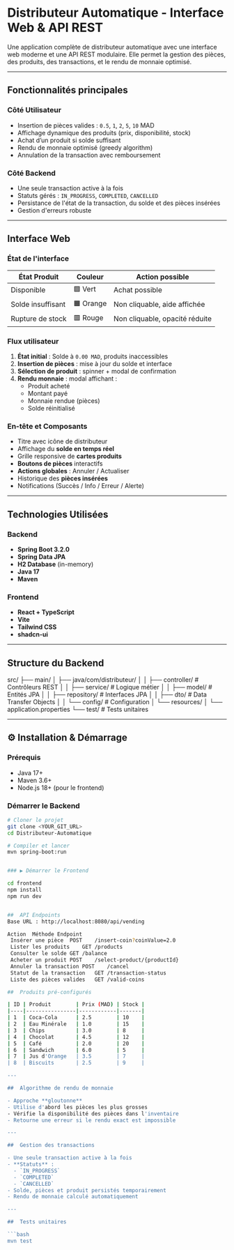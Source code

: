 #  Distributeur Automatique - Interface Web & API REST

Une application complète de distributeur automatique avec une interface web moderne et une API REST modulaire. Elle permet la gestion des pièces, des produits, des transactions, et le rendu de monnaie optimisé.

---

##  Fonctionnalités principales

###  Côté Utilisateur
- Insertion de pièces valides : `0.5`, `1`, `2`, `5`, `10` MAD
- Affichage dynamique des produits (prix, disponibilité, stock)
- Achat d’un produit si solde suffisant
- Rendu de monnaie optimisé (greedy algorithm)
- Annulation de la transaction avec remboursement

### Côté Backend
- Une seule transaction active à la fois
- Statuts gérés : `IN_PROGRESS`, `COMPLETED`, `CANCELLED`
- Persistance de l'état de la transaction, du solde et des pièces insérées
- Gestion d'erreurs robuste

---

##  Interface Web

###  État de l'interface

| État Produit         | Couleur | Action possible                  |
|----------------------|--------|----------------------------------|
| Disponible           | 🟩 Vert  | Achat possible                   |
| Solde insuffisant    | 🟧 Orange | Non cliquable, aide affichée     |
| Rupture de stock     | 🟥 Rouge  | Non cliquable, opacité réduite   |

###  Flux utilisateur
1. **État initial** : Solde à `0.00 MAD`, produits inaccessibles
2. **Insertion de pièces** : mise à jour du solde et interface
3. **Sélection de produit** : spinner + modal de confirmation
4. **Rendu monnaie** : modal affichant :
   - Produit acheté
   - Montant payé
   - Monnaie rendue (pièces)
   - Solde réinitialisé

###  En-tête et Composants
- Titre avec icône de distributeur
- Affichage du **solde en temps réel**
- Grille responsive de **cartes produits**
- **Boutons de pièces** interactifs
- **Actions globales** : Annuler / Actualiser
- Historique des **pièces insérées**
- Notifications (Succès / Info / Erreur / Alerte)

---

##  Technologies Utilisées

###  Backend
- **Spring Boot 3.2.0**
- **Spring Data JPA**
- **H2 Database** (in-memory)
- **Java 17**
- **Maven**

###  Frontend
- **React + TypeScript**
- **Vite**
- **Tailwind CSS**
- **shadcn-ui**

---

##  Structure du Backend

src/
├── main/
│ ├── java/com/distributeur/
│ │ ├── controller/ # Contrôleurs REST
│ │ ├── service/ # Logique métier
│ │ ├── model/ # Entités JPA
│ │ ├── repository/ # Interfaces JPA
│ │ ├── dto/ # Data Transfer Objects
│ │ └── config/ # Configuration
│ └── resources/
│ └── application.properties
└── test/ # Tests unitaires


---

## ⚙ Installation & Démarrage

###  Prérequis
- Java 17+
- Maven 3.6+
- Node.js 18+ (pour le frontend)

###  Démarrer le Backend

```bash
# Cloner le projet
git clone <YOUR_GIT_URL>
cd Distributeur-Automatique

# Compiler et lancer
mvn spring-boot:run


### ▶ Démarrer le Frontend

cd frontend
npm install
npm run dev


##  API Endpoints
Base URL : http://localhost:8080/api/vending

Action	Méthode	Endpoint
 Insérer une pièce	POST	/insert-coin?coinValue=2.0
 Lister les produits	GET	/products
 Consulter le solde	GET	/balance
 Acheter un produit	POST	/select-product/{productId}
 Annuler la transaction	POST	/cancel
 Statut de la transaction	GET	/transaction-status
 Liste des pièces valides	GET	/valid-coins

##  Produits pré-configurés

| ID | Produit        | Prix (MAD) | Stock |
|----|----------------|------------|-------|
| 1  | Coca-Cola      | 2.5        | 10    |
| 2  | Eau Minérale   | 1.0        | 15    |
| 3  | Chips          | 3.0        | 8     |
| 4  | Chocolat       | 4.5        | 12    |
| 5  | Café           | 2.0        | 20    |
| 6  | Sandwich       | 6.0        | 5     |
| 7  | Jus d'Orange   | 3.5        | 7     |
| 8  | Biscuits       | 2.5        | 9     |

---

##  Algorithme de rendu de monnaie

- Approche **gloutonne**
- Utilise d'abord les pièces les plus grosses
- Vérifie la disponibilité des pièces dans l'inventaire
- Retourne une erreur si le rendu exact est impossible

---

##  Gestion des transactions

- Une seule transaction active à la fois
- **Statuts** :
  - `IN_PROGRESS`
  - `COMPLETED`
  - `CANCELLED`
- Solde, pièces et produit persistés temporairement
- Rendu de monnaie calculé automatiquement

---

##  Tests unitaires

```bash
mvn test







